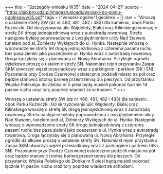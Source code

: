 +++
title = "Szczegóły wniosku W35"
date = "2024-04-21"
source = "https://bip.brg.gda.pl/images/uploads/wnioski-do-planu-ogolnego/w35.pdf"
tags = ["wnioski-ogolne"]
geolinks = []
raw = "Wnoszę o ustalenie strefy SW (dz nr 480, 481, 482 i 483) dla kamienic, obok Parku Kuźniczki. Od skrzyżowania ulic Wajdeloty, Białej oraz Kilińskiego wnoszę o strefę SK drogę jednojezdniową wraz z autostradą rowerową. Strefa następnie byłaby poprowadzona z uwzględnieniem ulicy Nad Stawem, tunelem pod al, Żołnierzy Wyklętych do ul. Hynka. Następnie wnoszę o wprowadzenie strefy SK drogę jednojezdniową z czterema pasami ruchu bez pasa zieleni jako poszerzenie ul. Hynka wraz z autostradą rowerową. Droga łączyłaby się z planowaną ul. Nową Abrahama. Przyległe ogródki działkowe proszę o ustalenie strefy SN. Natomiast rejon przystanku Zaspa SKM utworzyć węzeł przesiadkowy wraz z parkingiem i parkiem (SK i SN). Pozostanie przy Drodze Czerwonej ostatecznie podzieli miasto na pół oraz będzie stanowić istotną barierę przestrzenną dla pieszych. Od przystanku Wojska Polskiego do Złobka nr 5 piesi będą musieli pokonać łącznie 14 pasów ruchu oraz tory poprzez wiadukt ze schodami. "
+++

Wnoszę o ustalenie strefy SW (dz nr 480, 481, 482 i 483) dla kamienic, obok Parku
Kuźniczki. Od skrzyżowania ulic Wajdeloty, Białej oraz Kilińskiego wnoszę o strefę SK drogę
jednojezdniową wraz z autostradą rowerową. Strefa następnie byłaby poprowadzona z
uwzględnieniem ulicy Nad Stawem, tunelem pod al, Żołnierzy Wyklętych do ul. Hynka.
Następnie wnoszę o wprowadzenie strefy SK drogę jednojezdniową z czterema pasami ruchu
bez pasa zieleni jako poszerzenie ul. Hynka wraz z autostradą rowerową. Droga łączyłaby się z
planowaną ul. Nową Abrahama. Przyległe ogródki działkowe proszę o ustalenie strefy SN.
Natomiast rejon przystanku Zaspa SKM utworzyć węzeł przesiadkowy wraz z parkingiem i
parkiem (SK i SN). Pozostanie przy Drodze Czerwonej ostatecznie podzieli miasto na pół oraz
będzie stanowić istotną barierę przestrzenną dla pieszych. Od przystanku Wojska Polskiego do
Złobka nr 5 piesi będą musieli pokonać łącznie 14 pasów ruchu oraz tory poprzez wiadukt ze
schodami.



